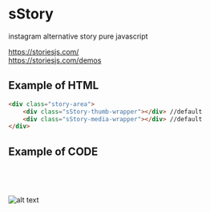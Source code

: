 # sStory
instagram alternative story pure javascript

https://storiesjs.com/ <br />
https://storiesjs.com/demos

<h2>Example of HTML</h2>

```html
<div class="story-area">
    <div class="sStory-thumb-wrapper"></div> //default
    <div class="sStory-media-wrapper"></div> //default
</div>
```

<h2>Example of CODE</h2>
<pre>
<code>
<script>
    var story = new sStory({
        thumbWrapperClass: '.sStory-thumb-wrapper', //default
        thumbItemClass: 'item', //default
        mediaWrapperClass: '.sStory-media-wrapper', //default
        mediaItemClass: 'media', //default
        language: { 
            button: "Detaylı Bilgi", //default
            sendLabel: "Paylaş", //default
            sendButton: "Gönder" //default
        }, 
        data: storiesData //storiesData.js JSON List
    });
</script>
</code>
</pre>

![alt text](https://storiesjs.com/sStory-cover.png)
